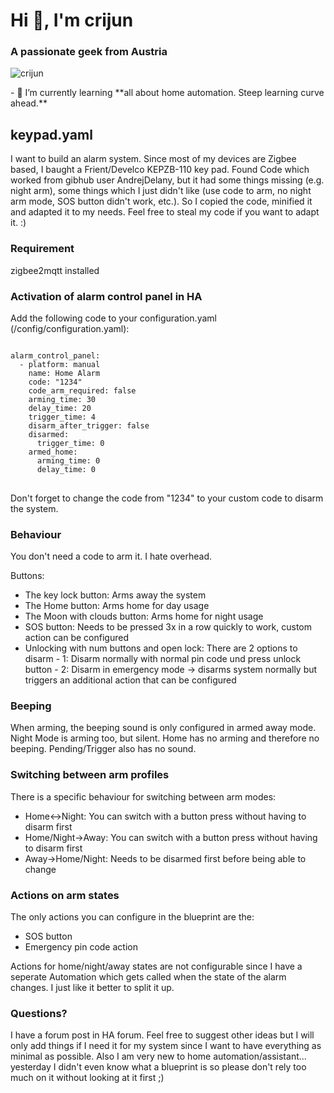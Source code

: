 <h1>Hi 👋, I&#39;m crijun</h1>

<h3>A passionate geek from Austria</h3>

<p><img alt="crijun" src="https://komarev.com/ghpvc/?username=crijun&amp;label=Profile%20views&amp;color=0e75b6&amp;style=flat" /></p>

<p>- 🌱 I&rsquo;m currently learning **all about home automation. Steep learning curve ahead.**</p>

<h2>keypad.yaml</h2>

<p>I want to build an alarm system. Since most of my devices are Zigbee based, I baught a Frient/Develco KEPZB-110 key pad. Found Code which worked from gibhub user AndrejDelany, but it had some things missing (e.g. night arm), some things which I just didn&#39;t like (use code to arm, no night arm mode, SOS button didn&#39;t work, etc.). So I copied the code, minified it and adapted it to my needs. Feel free to steal my code if you want to adapt it. :)</p>

<h3>Requirement</h3>

<p>zigbee2mqtt installed</p>

<h3>Activation of alarm control panel in HA</h3>

Add the following code to your configuration.yaml (/config/configuration.yaml):

<pre>
<code>
alarm_control_panel:
  - platform: manual
    name: Home Alarm
    code: "1234"
    code_arm_required: false
    arming_time: 30
    delay_time: 20
    trigger_time: 4
    disarm_after_trigger: false
    disarmed:
      trigger_time: 0
    armed_home:
      arming_time: 0
      delay_time: 0
</code>
</pre>


<p>Don't forget to change the code from "1234" to your custom code to disarm the system.</p>


<h3>Behaviour</h3>

<p>You don&#39;t need a code to arm it. I hate overhead.</p>

<p>Buttons:</p>

<ul>
	<li>The key lock button: Arms away the system</li>
	<li>The Home button: Arms home for day usage</li>
	<li>The Moon with clouds button: Arms home for night usage</li>
	<li>SOS button: Needs to be pressed 3x in a row quickly to work, custom action can be configured</li>
	<li>Unlocking with num buttons and open lock: There are 2 options to disarm - 1: Disarm normally with normal pin code und press unlock button - 2: Disarm in emergency mode -&gt; disarms system normally but triggers an additional action that can be configured</li>
</ul>

<h3>Beeping</h3>
<p>When arming, the beeping sound is only configured in armed away mode. Night Mode is arming too, but silent. Home has no arming and therefore no beeping. Pending/Trigger also has no sound.</p>

<h3>Switching between arm profiles</h3>

<p>There is a specific behaviour for switching between arm modes:</p>

<ul>
	<li>Home&lt;-&gt;Night: You can switch with a button press without having to disarm first</li>
	<li>Home/Night-&gt;Away: You can switch with a button press without having to disarm first</li>
	<li>Away-&gt;Home/Night: Needs to be disarmed first before being able to change</li>
</ul>

<h3>Actions on arm states</h3>

<p>The only actions you can configure in the blueprint are the:</p>

<ul>
	<li>SOS button</li>
	<li>Emergency pin code action</li>
</ul>

<p>Actions for home/night/away states are not configurable since I have a seperate Automation which gets called when the state of the alarm changes. I just like it better to split it up.&nbsp;</p>

<h3>Questions?</h3>

<p>I have a forum post in HA forum. Feel free to suggest other ideas but I will only add things if I need it for my system since I want to have everything as minimal as possible. Also I am very new to home automation/assistant... yesterday I didn&#39;t even know what a blueprint is so please don&#39;t rely too much on it without looking at it first ;)</p>

